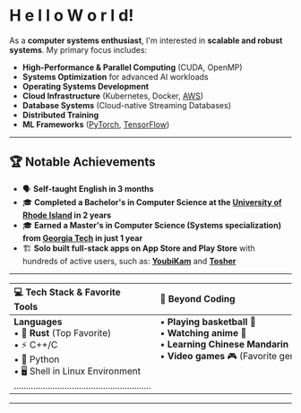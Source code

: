 # H e l l o   W o r l d! 

As a **computer systems enthusiast**, I'm interested in **scalable and robust systems**. My primary focus includes:  
- **High-Performance & Parallel Computing** (CUDA, OpenMP)
- **Systems Optimization** for advanced AI workloads  
- **Operating Systems Development**
- **Cloud Infrastructure** (Kubernetes, Docker, <a href="https://aws.amazon.com/" target="_blank" rel="noopener noreferrer">AWS</a>)
- **Database Systems** (Cloud-native Streaming Databases)
- **Distributed Training** 
- **ML Frameworks** (<a href="https://pytorch.org/" target="_blank" rel="noopener noreferrer">PyTorch</a>, <a href="https://www.tensorflow.org/" target="_blank" rel="noopener noreferrer">TensorFlow</a>)  

---

## 🏆 **Notable Achievements**  
- 🗣️ **Self-taught English in 3 months**  
- 🎓 **Completed a Bachelor's in Computer Science at the <a href="https://www.uri.edu/" target="_blank" rel="noopener noreferrer">University of Rhode Island</a> in 2 years**  
- 🎓 **Earned a Master's in Computer Science (Systems specialization) from <a href="https://www.cc.gatech.edu/" target="_blank" rel="noopener noreferrer">Georgia Tech</a> in just 1 year**
- 🏗️ **Solo built full-stack apps on App Store and Play Store** with hundreds of active users, such as: **<a href="https://youbikam.com" target="_blank" rel="noopener noreferrer">YoubiKam</a>** and **<a href="https://maskofjanus.com/tosher/redirect" target="_blank" rel="noopener noreferrer">Tosher</a>**
---

<table width="100%">
  <thead>
    <tr>
      <th style="text-align: left; padding-right: 50px;">💻 Tech Stack &amp; Favorite Tools</th>
      <th style="text-align: left;">🏀 Beyond Coding</th>
    </tr>
  </thead>
  <tbody>
    <tr>
      <td valign="top">
        <strong>Languages</strong><br>
        • 🦀 <strong>Rust</strong> (Top Favorite)<br>
        • ⚡ C++/C<br>
        •&nbsp;🐍&nbsp;Python<br>
        • 🖥️ Shell in Linux Environment .........................................................<br>
      </td>
      <td valign="top">
        • <strong>Playing basketball</strong> 🏀<br>
        • <strong>Watching anime</strong> 🎥<br>
        • <strong>Learning Chinese Mandarin</strong> <br>
        •&nbsp;<strong>Video&nbsp;games</strong>&nbsp;🎮&nbsp;(Favorite&nbsp;genres:&nbsp;Strategy,&nbsp;RPG,&nbsp;Open&nbsp;World)
      </td>
    </tr>
  </tbody>
</table>

---
